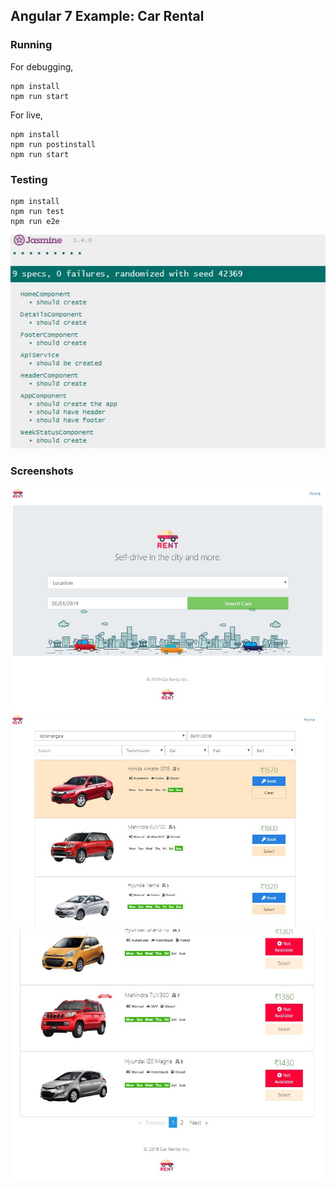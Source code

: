 Angular 7 Example: Car Rental
---

### Running

For debugging, 
```
npm install
npm run start
```

For live,
```
npm install
npm run postinstall
npm run start
```

### Testing

```
npm install
npm run test
npm run e2e
```
![Testing](screenshots/1t.jpg?raw=true "Testing")

### Screenshots

![1 - Home](screenshots/1.jpg?raw=true "1")
![2 - Details 1](screenshots/2.jpg?raw=true "2")
![3 - Details 2](screenshots/3.jpg?raw=true "3")
